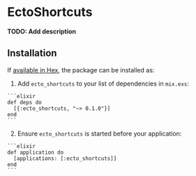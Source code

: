 # EctoShortcuts

**TODO: Add description**

## Installation

If [available in Hex](https://hex.pm/docs/publish), the package can be installed as:

  1. Add `ecto_shortcuts` to your list of dependencies in `mix.exs`:

    ```elixir
    def deps do
      [{:ecto_shortcuts, "~> 0.1.0"}]
    end
    ```

  2. Ensure `ecto_shortcuts` is started before your application:

    ```elixir
    def application do
      [applications: [:ecto_shortcuts]]
    end
    ```

